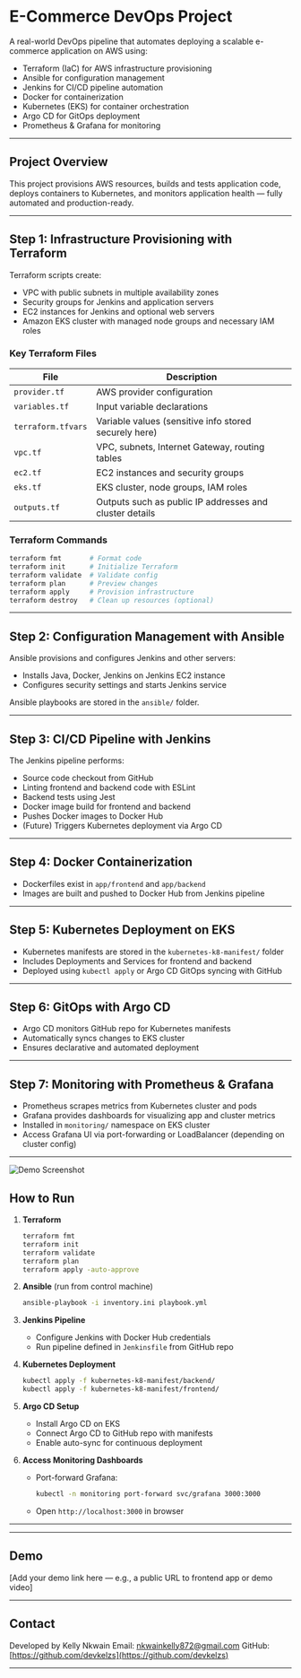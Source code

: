 # E-Commerce DevOps Project

A real-world DevOps pipeline that automates deploying a scalable e-commerce application on AWS using:

- Terraform (IaC) for AWS infrastructure provisioning  
- Ansible for configuration management  
- Jenkins for CI/CD pipeline automation  
- Docker for containerization  
- Kubernetes (EKS) for container orchestration  
- Argo CD for GitOps deployment  
- Prometheus & Grafana for monitoring  

---

## Project Overview

This project provisions AWS resources, builds and tests application code, deploys containers to Kubernetes, and monitors application health — fully automated and production-ready.

---

## Step 1: Infrastructure Provisioning with Terraform

Terraform scripts create:

- VPC with public subnets in multiple availability zones  
- Security groups for Jenkins and application servers  
- EC2 instances for Jenkins and optional web servers  
- Amazon EKS cluster with managed node groups and necessary IAM roles  

### Key Terraform Files

| File              | Description                                              |
|-------------------|----------------------------------------------------------|
| `provider.tf`     | AWS provider configuration                               |
| `variables.tf`    | Input variable declarations                              |
| `terraform.tfvars`| Variable values (sensitive info stored securely here)   |
| `vpc.tf`          | VPC, subnets, Internet Gateway, routing tables          |
| `ec2.tf`          | EC2 instances and security groups                        |
| `eks.tf`          | EKS cluster, node groups, IAM roles                      |
| `outputs.tf`      | Outputs such as public IP addresses and cluster details |

### Terraform Commands

```bash
terraform fmt       # Format code  
terraform init      # Initialize Terraform  
terraform validate  # Validate config  
terraform plan      # Preview changes  
terraform apply     # Provision infrastructure  
terraform destroy   # Clean up resources (optional)  
````

---

## Step 2: Configuration Management with Ansible

Ansible provisions and configures Jenkins and other servers:

* Installs Java, Docker, Jenkins on Jenkins EC2 instance
* Configures security settings and starts Jenkins service

Ansible playbooks are stored in the `ansible/` folder.

---

## Step 3: CI/CD Pipeline with Jenkins

The Jenkins pipeline performs:

* Source code checkout from GitHub
* Linting frontend and backend code with ESLint
* Backend tests using Jest
* Docker image build for frontend and backend
* Pushes Docker images to Docker Hub
* (Future) Triggers Kubernetes deployment via Argo CD

---

## Step 4: Docker Containerization

* Dockerfiles exist in `app/frontend` and `app/backend`
* Images are built and pushed to Docker Hub from Jenkins pipeline

---

## Step 5: Kubernetes Deployment on EKS

* Kubernetes manifests are stored in the `kubernetes-k8-manifest/` folder
* Includes Deployments and Services for frontend and backend
* Deployed using `kubectl apply` or Argo CD GitOps syncing with GitHub

---

## Step 6: GitOps with Argo CD

* Argo CD monitors GitHub repo for Kubernetes manifests
* Automatically syncs changes to EKS cluster
* Ensures declarative and automated deployment

---

## Step 7: Monitoring with Prometheus & Grafana

* Prometheus scrapes metrics from Kubernetes cluster and pods
* Grafana provides dashboards for visualizing app and cluster metrics
* Installed in `monitoring/` namespace on EKS cluster
* Access Grafana UI via port-forwarding or LoadBalancer (depending on cluster config)

---

![Demo Screenshot](images/Screenshot20%(154).png)


## How to Run

1. **Terraform**

   ```bash
   terraform fmt
   terraform init
   terraform validate
   terraform plan
   terraform apply -auto-approve
   ```

2. **Ansible** (run from control machine)

   ```bash
   ansible-playbook -i inventory.ini playbook.yml
   ```

3. **Jenkins Pipeline**

   * Configure Jenkins with Docker Hub credentials
   * Run pipeline defined in `Jenkinsfile` from GitHub repo

4. **Kubernetes Deployment**

   ```bash
   kubectl apply -f kubernetes-k8-manifest/backend/
   kubectl apply -f kubernetes-k8-manifest/frontend/
   ```

5. **Argo CD Setup**

   * Install Argo CD on EKS
   * Connect Argo CD to GitHub repo with manifests
   * Enable auto-sync for continuous deployment

6. **Access Monitoring Dashboards**

   * Port-forward Grafana:

     ```bash
     kubectl -n monitoring port-forward svc/grafana 3000:3000
     ```
   * Open `http://localhost:3000` in browser

---
---

## Demo

\[Add your demo link here — e.g., a public URL to frontend app or demo video]

---

## Contact

Developed by Kelly Nkwain
Email: [nkwainkelly872@gmail.com](mailto:kellynkwain72@gmail.com)
GitHub: [https://github.com/devkelzs](https://github.com/devkelzs)

---

